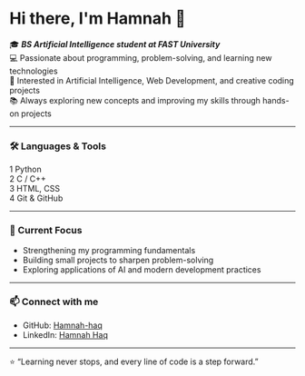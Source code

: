 # Hi there, I'm Hamnah 👋

🎓 ***BS Artificial Intelligence student at FAST University***  
💻 Passionate about programming, problem-solving, and learning new technologies  
🚀 Interested in Artificial Intelligence, Web Development, and creative coding projects  
📚 Always exploring new concepts and improving my skills through hands-on projects  

---

### 🛠 Languages & Tools
1 Python  
2 C / C++  
3 HTML, CSS  
4 Git & GitHub  

---

### 🌱 Current Focus
- Strengthening my programming fundamentals  
- Building small projects to sharpen problem-solving  
- Exploring applications of AI and modern development practices  

---

### 📫 Connect with me
- GitHub: [Hamnah-haq](https://github.com/hamnah-haq)  
- LinkedIn: [Hamnah Haq](https://www.linkedin.com/in/hamnah-haq-767012381)  

---
⭐ “Learning never stops, and every line of code is a step forward.”

